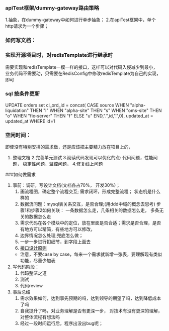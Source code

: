### apiTest框架/dummy-gateway路由策略
1.抽象，在dummy-gateway中如何进行单步抽象；
2.在apiTest框架中，单个http请求为一个步骤；

### 如何写文档：

### 实现开源项目时，对redisTemplate进行继承时
需要实现和redisTemplate一模一样的接口，这样可以对代码入侵减少到最小，  
业务代码不需要动，只需要在RedisConfig中修改redisTemplate为自己的实现，即可


###  sql 按条件更新
UPDATE orders set cl_ord_id = concat(
CASE source
WHEN  "alpha-liquidation" THEN "l"
WHEN "alpha-site" THEN "s"
WHEN "oms-site" THEN "o"
WHEN "fix-server" THEN "f"
ELSE "u"
END,".",id,".",0), updated_at = updated_at WHERE id=1


### 空闲时间：
即使没有特别安排的需求做，还是应该把主要精力放在项目上的，
1. 整理文档
2.完善单元测试
3.阅读代码发现可以优化的点: 代码问题，性能问题， 稳定性问题，监控问题，
4.修复线上问题


###如何做需求
1. 事前：调研，写设计文档(文档各占70%， 开发30%)；
    1. 画流程图，确定整个流程交互; 需求闭环，形成完整流程； 状态机是什么样的
    2. 数据流问题：mysql表关系交互，是否合理;(用ddd中域的概念去思考)
          步骤1和步骤2如何关联： 一条数据怎么走，几条相关的数据怎么走， 多条无关的数据怎么走
    3. 需求代码在各个模块中的定位，放在里面是否合适；需求是否合理，是否有地方可以精简，有些地方可以修改，
    3. 边界情况怎么处理;兜底怎么做；
    4. 一步一步进行扣细节，到字段上面去
    5. [接口设计原则](../架构/架构_设计模式/接口设计原则.md)
    * 注意，不要case by case，每来一个需求就新增一张表，要理解现有类似功能，尽量少加表
2. 写代码阶段：
    1. 代码整洁之道
    2. 测试
    3. 代码review
3. 事后总结
    1. 需求效果如何，达到事先预期的吗，达到领导的期望了吗，达到降低成本了吗
    2. 自我提升了吗，对业务理解是否有更深一步， 对技术有没有更深的理解，对整体流程有想法吗
    3. 经过一段时间运行后，程序出没出bug呢；
  